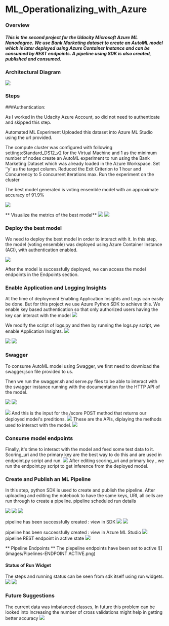 # ML_Operationalizing_with_Azure


### Overview
##### This is the second project for the Udacity Microsoft Azure ML Nanodegree. We use Bank Marketing dataset to create an AutoML model which is later deployed using Azure Container Instance and can be consumed by REST endpoints. A pipeline using SDK is also created, published and consumed.


### Architectural Diagram
![](images/Architecture.png)


### Steps
###Authentication: 

As I worked in the Udacity Azure Account, so did not need to authenticate and skipped this step.


Automated ML Experiment
Uploaded this dataset into Azure ML Studio using the url provided.

The compute cluster was configured with following settings:Standard_DS12_v2 for the Virtual Machine and 1 as the minimum number of nodes
create an AutoML experiment to run using the Bank Marketing Dataset which was already loaded in the Azure Workspace. Set ‘'y' as the target column.
Reduced the Exit Criterion to 1 hour and Concurrency to 5 concurrent iterations max.
Run the experiment on the cluster

The best model generated is voting ensemble model with an approximate accuracy of 91.9%
 
 ![](images/best_model.png)


** Visualize  the metrics of the best model**
 ![](images/best_model_metrics_1.png)
 ![](images/best_model_metrics_2.png)
 
### Deploy the best model
We need to deploy the best model in order to interact with  it. 
In this step, the model (voting ensemble) was deployed using Azure Container Instance (ACI), with authentication enabled.

![](images/deploy_settings.png)


After the model is successfully deployed, we can access the model endpoints in the Endpoints section.

 
### Enable Application and Logging Insights
 
At the time of deployment Enabling Application Insights and Logs can easily be done. But for this project we use Azure Python SDK to achieve this. We enable key based authentication so that only authorized users having the key can interact with the model
 ![](images/deploy_settings.png)

We modify the script of logs.py and then by running the logs.py script, we enable Application Insights.
![](images/logs_py.png)

![](images/App_insights_2.png)
![](images/App_insights_3.png)


### Swagger 

To consume AutoML model using Swagger, we first need to download the swagger.json file provided to us.

Then we run the swagger.sh and serve.py files to be able to interact with the swagger instance running with the documentation for the HTTP API of the model.


![](images/serve.png)
![](images/swagger_bash.png)


![](images/swagger1.png)
And this is the input for the /score POST method that returns our deployed model's preditions.
![](images/swagger2.png)
These are the APIs, diplaying the methods used to interact with the model.
![](images/swagger3.png)


### Consume model endpoints

Finally, it's time to interact with the model and feed some test data to it. Scoring_uri and the primary key are the best way to do this and are used in endpoint.py script and run.
![](images/endpoint.png)
After editing scoring_uri and primary key , we run the endpoint.py script to get inference from the deployed model.


### Create and Publish an ML Pipeline

In this step, python SDK is used to create and publish the pipeline.
After uploading and editing the notebook to have the same keys, URI, all cells are run through to create a pipeline.
pipeline scheduled run details

![](images/pipeline_running_1.png)
![](images/pipeline_running_overview.png)
![](images/pipeline_running_view_in_studio.png)



pipeline has been successfully created : view in SDK
![](images/pipelines_completed.png)
![](images/pipelines_completed.png)


pipeline has been successfully created : view in Azure ML Studio
![](images/endpoint.png)
pipeline REST endpoint in active state
![](images/Pipelines-COMPLETED.png)


** Pipeline Endpoints **
The piepeline endpoints have been set to active
![](images/Pipelines-ENDPOINT ACTIVE.png)


#### Status of Run Widget
The steps and running status can be seen from sdk itself using run widgets.
![](images/Run_widgets_1.png)
![](images/Run_widgets_2.png)


### Future Suggestions
The current data was imbalanced classes, In future this problem can be looked into
Increasing the number of cross validations might help in getting better accuracy
![](images/problems.png)


